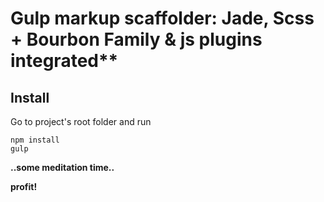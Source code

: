 # Gulp markup scaffolder: Jade, Scss + Bourbon Family & js plugins integrated**

## Install

Go to project's root folder and run

```
npm install
gulp
```

**..some meditation time..**

**profit!**